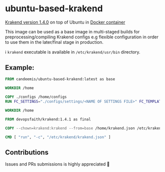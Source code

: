 # ubuntu-based-krakend

[Krakend version 1.4.0](https://www.krakend.io/) on top of Ubuntu in [Docker container](https://hub.docker.com/r/candeemis/ubuntu-based-krakend)

This image can be used as a base image in multi-staged builds for preprocessing/compiling Krakend configs e.g flexible configuration in order to use them in the later/final stage in production.

ℹ️ `krakend` executable is available in `/etc/krakend/usr/bin` directory.

## Example:
```dockerfile
FROM candeemis/ubuntu-based-krakend:latest as base

WORKDIR /home
 
COPY ./configs /home/configs
RUN FC_SETTINGS="./configs/settings/<NAME OF SETTINGS FILE>" FC_TEMPLATES="./configs/templates" FC_ENABLE=1 FC_OUT="./krakend.json" /etc/krakend/usr/bin/krakend check -c ./configs/krakend.json

WORKDIR /home

FROM devopsfaith/krakend:1.4.1 as final

COPY --chown=krakend:krakend --from=base /home/krakend.json /etc/krakend/

CMD [ "run", "-c", "/etc/krakend/krakend.json" ]
```

## Contributions
Issues and PRs submissions is highly appreciated 🙏 
